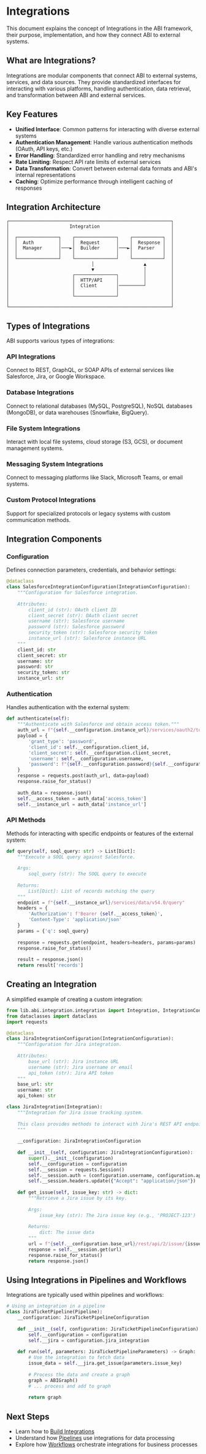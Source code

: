 # Integrations

This document explains the concept of Integrations in the ABI framework, their purpose, implementation, and how they connect ABI to external systems.

## What are Integrations?

Integrations are modular components that connect ABI to external systems, services, and data sources. They provide standardized interfaces for interacting with various platforms, handling authentication, data retrieval, and transformation between ABI and external services.

## Key Features

- **Unified Interface**: Common patterns for interacting with diverse external systems
- **Authentication Management**: Handle various authentication methods (OAuth, API keys, etc.)
- **Error Handling**: Standardized error handling and retry mechanisms
- **Rate Limiting**: Respect API rate limits of external services
- **Data Transformation**: Convert between external data formats and ABI's internal representations
- **Caching**: Optimize performance through intelligent caching of responses

## Integration Architecture

```
┌───────────────────────────────────────────────────────────┐
│                      Integration                          │
│                                                           │
│  ┌───────────────┐    ┌───────────────┐    ┌───────────┐  │
│  │  Auth         │    │  Request      │    │  Response │  │
│  │  Manager      │───►│  Builder      │───►│  Parser   │  │
│  │               │    │               │    │           │  │
│  └───────────────┘    └───────────────┘    └───────────┘  │
│                              │                  ▲         │
│                              ▼                  │         │
│                       ┌───────────────┐         │         │
│                       │  HTTP/API     │         │         │
│                       │  Client       │─────────┘         │
│                       │               │                   │
│                       └───────────────┘                   │
│                                                           │
└───────────────────────────────────────────────────────────┘
```

## Types of Integrations

ABI supports various types of integrations:

### API Integrations

Connect to REST, GraphQL, or SOAP APIs of external services like Salesforce, Jira, or Google Workspace.

### Database Integrations

Connect to relational databases (MySQL, PostgreSQL), NoSQL databases (MongoDB), or data warehouses (Snowflake, BigQuery).

### File System Integrations

Interact with local file systems, cloud storage (S3, GCS), or document management systems.

### Messaging System Integrations

Connect to messaging platforms like Slack, Microsoft Teams, or email systems.

### Custom Protocol Integrations

Support for specialized protocols or legacy systems with custom communication methods.

## Integration Components

### Configuration

Defines connection parameters, credentials, and behavior settings:

```python
@dataclass
class SalesforceIntegrationConfiguration(IntegrationConfiguration):
    """Configuration for Salesforce integration.
    
    Attributes:
        client_id (str): OAuth client ID
        client_secret (str): OAuth client secret
        username (str): Salesforce username
        password (str): Salesforce password
        security_token (str): Salesforce security token
        instance_url (str): Salesforce instance URL
    """
    client_id: str
    client_secret: str
    username: str
    password: str
    security_token: str
    instance_url: str
```

### Authentication

Handles authentication with the external system:

```python
def authenticate(self):
    """Authenticate with Salesforce and obtain access token."""
    auth_url = f"{self.__configuration.instance_url}/services/oauth2/token"
    payload = {
        'grant_type': 'password',
        'client_id': self.__configuration.client_id,
        'client_secret': self.__configuration.client_secret,
        'username': self.__configuration.username,
        'password': f"{self.__configuration.password}{self.__configuration.security_token}"
    }
    response = requests.post(auth_url, data=payload)
    response.raise_for_status()
    
    auth_data = response.json()
    self.__access_token = auth_data['access_token']
    self.__instance_url = auth_data['instance_url']
```

### API Methods

Methods for interacting with specific endpoints or features of the external system:

```python
def query(self, soql_query: str) -> List[Dict]:
    """Execute a SOQL query against Salesforce.
    
    Args:
        soql_query (str): The SOQL query to execute
        
    Returns:
        List[Dict]: List of records matching the query
    """
    endpoint = f"{self.__instance_url}/services/data/v54.0/query"
    headers = {
        'Authorization': f'Bearer {self.__access_token}',
        'Content-Type': 'application/json'
    }
    params = {'q': soql_query}
    
    response = requests.get(endpoint, headers=headers, params=params)
    response.raise_for_status()
    
    result = response.json()
    return result['records']
```

## Creating an Integration

A simplified example of creating a custom integration:

```python
from lib.abi.integration.integration import Integration, IntegrationConfiguration
from dataclasses import dataclass
import requests

@dataclass
class JiraIntegrationConfiguration(IntegrationConfiguration):
    """Configuration for Jira integration.
    
    Attributes:
        base_url (str): Jira instance URL
        username (str): Jira username or email
        api_token (str): Jira API token
    """
    base_url: str
    username: str
    api_token: str

class JiraIntegration(Integration):
    """Integration for Jira issue tracking system.
    
    This class provides methods to interact with Jira's REST API endpoints.
    """
    
    __configuration: JiraIntegrationConfiguration
    
    def __init__(self, configuration: JiraIntegrationConfiguration):
        super().__init__(configuration)
        self.__configuration = configuration
        self.__session = requests.Session()
        self.__session.auth = (configuration.username, configuration.api_token)
        self.__session.headers.update({"Accept": "application/json"})
    
    def get_issue(self, issue_key: str) -> dict:
        """Retrieve a Jira issue by its key.
        
        Args:
            issue_key (str): The Jira issue key (e.g., 'PROJECT-123')
            
        Returns:
            dict: The issue data
        """
        url = f"{self.__configuration.base_url}/rest/api/2/issue/{issue_key}"
        response = self.__session.get(url)
        response.raise_for_status()
        return response.json()
```

## Using Integrations in Pipelines and Workflows

Integrations are typically used within pipelines and workflows:

```python
# Using an integration in a pipeline
class JiraTicketPipeline(Pipeline):
    __configuration: JiraTicketPipelineConfiguration
    
    def __init__(self, configuration: JiraTicketPipelineConfiguration):
        self.__configuration = configuration
        self.__jira = configuration.jira_integration
    
    def run(self, parameters: JiraTicketPipelineParameters) -> Graph:
        # Use the integration to fetch data
        issue_data = self.__jira.get_issue(parameters.issue_key)
        
        # Process the data and create a graph
        graph = ABIGraph()
        # ... process and add to graph
        
        return graph
```

## Next Steps

- Learn how to [Build Integrations](../guides/building-integrations.md)
- Understand how [Pipelines](pipelines.md) use integrations for data processing
- Explore how [Workflows](workflows.md) orchestrate integrations for business processes 